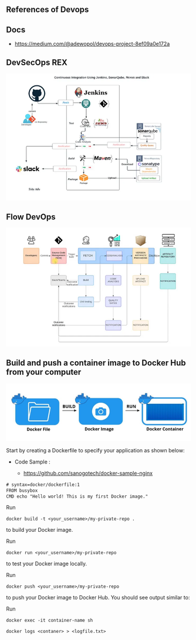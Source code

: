 ## References of Devops



## Docs

- https://medium.com/@adewopol/devops-project-8ef09a0e172a

## DevSecOps  REX

![DevSecoPS REX AWS](https://github.com/sanogotech/cheatsheetDevSecOps/blob/master/docs/CICDJenkinsSonarqube.jpg)

##  Flow  DevOps

![Flow  DevOPS ](https://github.com/sanogotech/cheatsheetDevSecOps/blob/master/docs/CIFlow.jpg)

## Build and push a container image to Docker Hub from your computer

![Docker Image Container ](https://github.com/sanogotech/cheatsheetDevSecOps/blob/master/docs/dockerFileImageContainer.jpg)

Start by creating a Dockerfile to specify your application as shown below:

*  Code Sample :

    - https://github.com/sanogotech/docker-sample-nginx
 
   

```
# syntax=docker/dockerfile:1
FROM busybox
CMD echo "Hello world! This is my first Docker image."

```


Run 

```
docker build -t <your_username>/my-private-repo .
```

 to build your Docker image.

Run 
```
docker run <your_username>/my-private-repo 
```

to test your Docker image locally.

Run 
```
docker push <your_username>/my-private-repo 
```

to push your Docker image to Docker Hub. You should see output similar to:

Run 
```
docker exec -it container-name sh
```

```
docker logs <contaner> > <logfile.txt>
```


